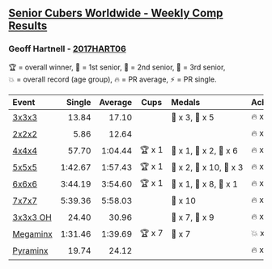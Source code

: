 <style>table {white-space: nowrap;}</style>

## [Senior Cubers Worldwide - Weekly Comp Results](/scw-comp/results/)
### Geoff Hartnell - [2017HART06](https://www.worldcubeassociation.org/persons/2017HART06)

<span style="white-space: nowrap;">🏆 = overall winner</span>, <span style="white-space: nowrap;">🥇 = 1st senior</span>, <span style="white-space: nowrap;">🥈 = 2nd senior</span>, <span style="white-space: nowrap;">🥉 = 3rd senior</span>, <span style="white-space: nowrap;">💥 = overall record (age group)</span>, <span style="white-space: nowrap;">🔥 = PR average</span>, <span style="white-space: nowrap;">⚡ = PR single</span>.

| Event | Single | Average | Cups | Medals | Achievements|
| :-- | --: | --: | :--: | :-- | :-- |
| [3x3x3](333.md) | 13.84 | 17.10 |  | 🥈 x 3, 🥉 x 5 | 🔥 x 8, ⚡ x 5 |
| [2x2x2](222.md) | 5.86 | 12.64 |  |  | 🔥 x 1, ⚡ x 1 |
| [4x4x4](444.md) | 57.70 | 1:04.44 | 🏆 x 1 | 🥇 x 1, 🥈 x 2, 🥉 x 6 | 🔥 x 4, ⚡ x 5 |
| [5x5x5](555.md) | 1:42.67 | 1:57.43 | 🏆 x 1 | 🥇 x 2, 🥈 x 10, 🥉 x 3 | 🔥 x 6, ⚡ x 4 |
| [6x6x6](666.md) | 3:44.19 | 3:54.60 | 🏆 x 1 | 🥇 x 1, 🥈 x 8, 🥉 x 1 | 🔥 x 3, ⚡ x 2 |
| [7x7x7](777.md) | 5:39.36 | 5:58.03 |  | 🥈 x 10 | 🔥 x 2, ⚡ x 3 |
| [3x3x3 OH](333oh.md) | 24.40 | 30.96 |  | 🥈 x 7, 🥉 x 9 | 🔥 x 5, ⚡ x 5 |
| [Megaminx](minx.md) | 1:31.46 | 1:39.69 | 🏆 x 7 | 🥇 x 7 | 💥 x 3, 🔥 x 2, ⚡ x 3 |
| [Pyraminx](pyram.md) | 19.74 | 24.12 |  |  | 🔥 x 1, ⚡ x 1 |

<!-- Global site tag (gtag.js) - Google Analytics -->
<script async src="https://www.googletagmanager.com/gtag/js?id=UA-86348435-3"></script>
<script>window.dataLayer = window.dataLayer || []; function gtag() {dataLayer.push(arguments);} gtag('js', new Date()); gtag('config', 'UA-86348435-3');</script>
